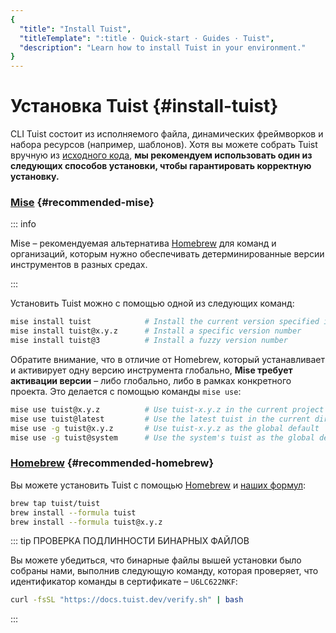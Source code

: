 ```yaml
---
{
  "title": "Install Tuist",
  "titleTemplate": ":title · Quick-start · Guides · Tuist",
  "description": "Learn how to install Tuist in your environment."
}
---
```

# Установка Tuist {#install-tuist}

CLI Tuist состоит из исполняемого файла, динамических фреймворков и набора
ресурсов (например, шаблонов). Хотя вы можете собрать Tuist вручную из
[исходного кода](https://github.com/tuist/tuist), **мы рекомендуем использовать
один из следующих способов установки, чтобы гарантировать корректную
установку.**

### <a href="https://github.com/jdx/mise">Mise</a> {#recommended-mise}

::: info
<!-- -->
Mise – рекомендуемая альтернатива [Homebrew](https://brew.sh) для команд и
организаций, которым нужно обеспечивать детерминированные версии инструментов в
разных средах.
<!-- -->
:::

Установить Tuist можно с помощью одной из следующих команд:

```bash
mise install tuist            # Install the current version specified in .tool-versions/.mise.toml
mise install tuist@x.y.z      # Install a specific version number
mise install tuist@3          # Install a fuzzy version number
```

Обратите внимание, что в отличие от Homebrew, который устанавливает и активирует
одну версию инструмента глобально, **Mise требует активации версии** – либо
глобально, либо в рамках конкретного проекта. Это делается с помощью команды
`mise use`:

```bash
mise use tuist@x.y.z          # Use tuist-x.y.z in the current project
mise use tuist@latest         # Use the latest tuist in the current directory
mise use -g tuist@x.y.z       # Use tuist-x.y.z as the global default
mise use -g tuist@system      # Use the system's tuist as the global default
```

### <a href="https://brew.sh">Homebrew</a> {#recommended-homebrew}

Вы можете установить Tuist с помощью [Homebrew](https://brew.sh) и [наших
формул](https://github.com/tuist/homebrew-tuist):

```bash
brew tap tuist/tuist
brew install --formula tuist
brew install --formula tuist@x.y.z
```

::: tip ПРОВЕРКА ПОДЛИННОСТИ БИНАРНЫХ ФАЙЛОВ
<!-- -->
Вы можете убедиться, что бинарные файлы вышей установки было собраны нами,
выполнив следующую команду, которая проверяет, что идентификатор команды в
сертификате – `U6LC622NKF`:

```bash
curl -fsSL "https://docs.tuist.dev/verify.sh" | bash
```
<!-- -->
:::
